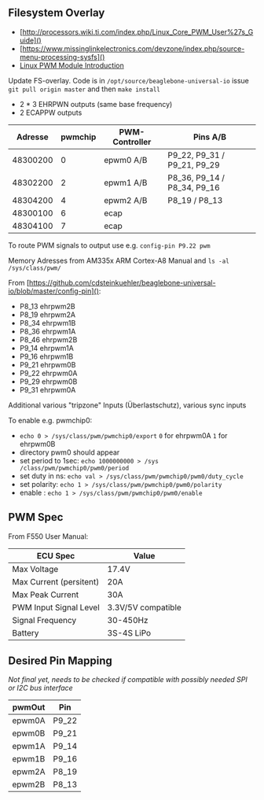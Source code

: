 ## Filesystem Overlay
* [http://processors.wiki.ti.com/index.php/Linux_Core_PWM_User%27s_Guide]()
* [https://www.missinglinkelectronics.com/devzone/index.php/source-menu-processing-sysfs]()
* [Linux PWM Module Introduction](https://www.kernel.org/doc/Documentation/pwm.txt)

Update FS-overlay. Code is in `/opt/source/beaglebone-universal-io` issue `git pull origin master` and then `make install`

* 2 * 3 EHRPWN outputs (same base frequency)
* 2 ECAPPW outputs

Adresse  | pwmchip | PWM-Controller |Pins A/B
--------|--------|--------------|---------------|
48300200 | 0	| epwm0 A/B		| P9_22, P9_31 / P9_21, P9_29
48302200 | 2	| epwm1	A/B		| P8_36, P9_14 / P8_34, P9_16
48304200 | 4	| epwm2	A/B		| P8_19 / P8_13
48300100 | 6	| ecap			|
48304100 | 7	| ecap			|

To route PWM signals to output use e.g. `config-pin P9.22 pwm`

Memory Adresses from AM335x ARM Cortex-A8 Manual and `ls -al /sys/class/pwm/`

From [https://github.com/cdsteinkuehler/beaglebone-universal-io/blob/master/config-pin]():

* P8_13 ehrpwm2B
* P8_19 ehrpwm2A
* P8_34 ehrpwm1B
* P8_36 ehrpwm1A
* P8_46 ehrpwm2B
* P9_14 ehrpwm1A
* P9_16 ehrpwm1B
* P9_21 ehrpwm0B
* P9_22 ehrpwm0A
* P9_29 ehrpwm0B
* P9_31 ehrpwm0A


Additional various "tripzone" Inputs (Überlastschutz), various sync inputs

To enable e.g. pwmchip0:

* `echo 0 > /sys/class/pwm/pwmchip0/export` `0` for ehrpwm0A `1` for ehrpwm0B
* directory pwm0 should appear
* set period to 1sec: `echo 1000000000 > /sys /class/pwm/pwmchip0/pwm0/period`
* set duty in ns: `echo val > /sys/class/pwm/pwmchip0/pwm0/duty_cycle`
* set polarity: `echo 1 > /sys/class/pwm/pwmchip0/pwm0/polarity`
* enable : `echo 1 > /sys/class/pwm/pwmchip0/pwm0/enable`



## PWM Spec
From F550 User Manual:

ECU Spec				| Value
----------------------- |--------
Max Voltage				| 17.4V
Max Current (persitent)	| 20A
Max Peak Current		| 30A
PWM Input Signal Level	| 3.3V/5V compatible
Signal Frequency		| 30-450Hz
Battery					| 3S-4S LiPo

## Desired Pin Mapping

*Not final yet, needs to be checked if compatible with possibly needed SPI or I2C bus interface*

pwmOut		| Pin
-----		|-----
epwm0A		| P9_22 
epwm0B		| P9_21
epwm1A		| P9_14
epwm1B		| P9_16
epwm2A		| P8_19
epwm2B		| P8_13


